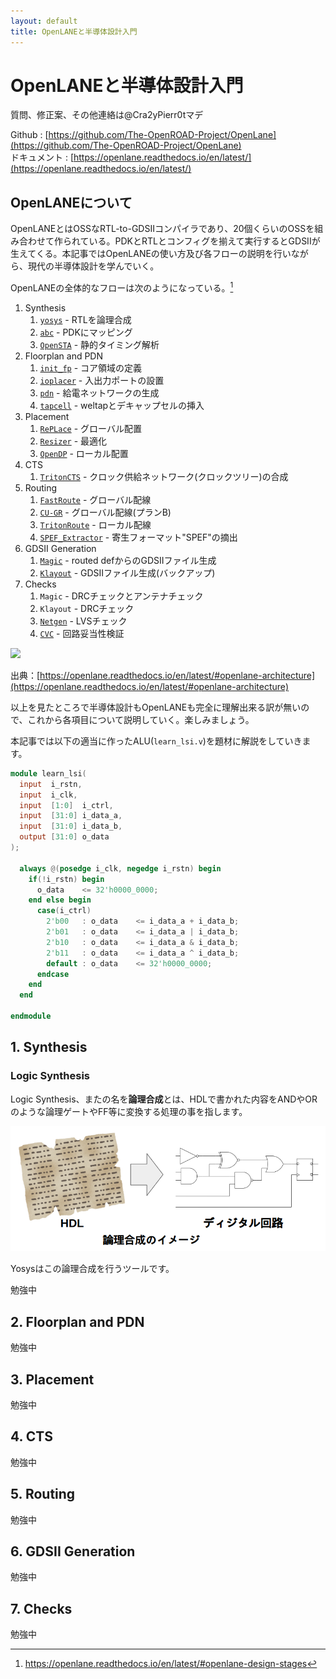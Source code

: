 ```yaml
---
layout: default
title: OpenLANEと半導体設計入門
---
```

# OpenLANEと半導体設計入門
質問、修正案、その他連絡は@Cra2yPierr0tマデ

Github : [https://github.com/The-OpenROAD-Project/OpenLane](https://github.com/The-OpenROAD-Project/OpenLane)<br>
ドキュメント : [https://openlane.readthedocs.io/en/latest/](https://openlane.readthedocs.io/en/latest/)

## OpenLANEについて
OpenLANEとはOSSなRTL-to-GDSIIコンパイラであり、20個くらいのOSSを組み合わせて作られている。PDKとRTLとコンフィグを揃えて実行するとGDSIIが生えてくる。本記事ではOpenLANEの使い方及び各フローの説明を行いながら、現代の半導体設計を学んでいく。

OpenLANEの全体的なフローは次のようになっている。[^1]
1. Synthesis
    1. [`yosys`](https://github.com/YosysHQ/yosys) - RTLを論理合成
    2. [`abc`](https://github.com/YosysHQ/yosys) - PDKにマッピング
    3. [`OpenSTA`](https://github.com/The-OpenROAD-Project/OpenSTA) - 静的タイミング解析
2. Floorplan and PDN
    1. [`init_fp`](https://github.com/The-OpenROAD-Project/OpenROAD/tree/master/src/ifp) - コア領域の定義
    2. [`ioplacer`](https://github.com/The-OpenROAD-Project/OpenROAD/tree/master/src/ppl) - 入出力ポートの設置
    3. [`pdn`](https://github.com/The-OpenROAD-Project/OpenROAD/tree/master/src/pdn) - 給電ネットワークの生成
    4. [`tapcell`](https://github.com/The-OpenROAD-Project/OpenROAD/tree/master/src/tap) - weltapとデキャップセルの挿入
3. Placement
    1. [`RePLace`](https://github.com/The-OpenROAD-Project/RePlAce) - グローバル配置
    2. [`Resizer`](https://github.com/The-OpenROAD-Project/OpenROAD/tree/master/src/rsz) - 最適化
    3. [`OpenDP`](https://github.com/The-OpenROAD-Project/OpenROAD/tree/master/src/dpl) - ローカル配置
4. CTS
    1. [`TritonCTS`](https://github.com/The-OpenROAD-Project/OpenROAD/tree/master/src/cts) - クロック供給ネットワーク(クロックツリー)の合成
5. Routing
    1. [`FastRoute`](https://github.com/The-OpenROAD-Project/OpenROAD/tree/master/src/grt) - グローバル配線
    2. [`CU-GR`](https://github.com/cuhk-eda/cu-gr) - グローバル配線(プランB)
    3. [`TritonRoute`](https://github.com/The-OpenROAD-Project/TritonRoute) - ローカル配線
    4. [`SPEF_Extractor`](https://github.com/HanyMoussa/SPEF_EXTRACTOR) - 寄生フォーマット"SPEF"の摘出
6. GDSII Generation
    1. [`Magic`](https://github.com/RTimothyEdwards/magic) - routed defからのGDSIIファイル生成
    2. [`Klayout`](https://github.com/KLayout/klayout) - GDSIIファイル生成(バックアップ)
7. Checks
    1. `Magic` - DRCチェックとアンテナチェック
    2. `Klayout` - DRCチェック
    3. [`Netgen`](https://github.com/RTimothyEdwards/netgen) - LVSチェック
    4. [`CVC`](https://github.com/d-m-bailey/cvc) - 回路妥当性検証
    
![](https://github.com/The-OpenROAD-Project/OpenLane/blob/master/docs/_static/openlane.flow.1.png?raw=true)

出典：[https://openlane.readthedocs.io/en/latest/#openlane-architecture](https://openlane.readthedocs.io/en/latest/#openlane-architecture)

以上を見たところで半導体設計もOpenLANEも完全に理解出来る訳が無いので、これから各項目について説明していく。楽しみましょう。

本記事では以下の適当に作ったALU(`learn_lsi.v`)を題材に解説をしていきます。

```verilog
module learn_lsi(
  input  i_rstn,
  input  i_clk,
  input  [1:0]  i_ctrl,
  input  [31:0] i_data_a,
  input  [31:0] i_data_b,
  output [31:0] o_data
);

  always @(posedge i_clk, negedge i_rstn) begin
    if(!i_rstn) begin
      o_data    <= 32'h0000_0000;
    end else begin
      case(i_ctrl)
        2'b00   : o_data    <= i_data_a + i_data_b;
        2'b01   : o_data    <= i_data_a | i_data_b;
        2'b10   : o_data    <= i_data_a & i_data_b;
        2'b11   : o_data    <= i_data_a ^ i_data_b;
        default : o_data    <= 32'h0000_0000;
      endcase
    end
  end

endmodule
```

## 1. Synthesis

### Logic Synthesis

Logic Synthesis、またの名を**論理合成**とは、HDLで書かれた内容をANDやORのような論理ゲートやFF等に変換する処理の事を指します。

![](https://raw.githubusercontent.com/Cra2yPierr0t/Cra2yPierr0t.github.io/master/images/learn_lsi/synthesis.png)

Yosysはこの論理合成を行うツールです。


勉強中
## 2. Floorplan and PDN
勉強中
## 3. Placement
勉強中
## 4. CTS
勉強中
## 5. Routing
勉強中
## 6. GDSII Generation
勉強中
## 7. Checks
勉強中

[^1]: https://openlane.readthedocs.io/en/latest/#openlane-design-stages
